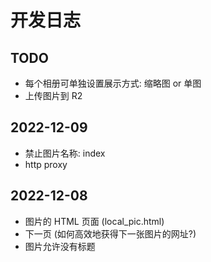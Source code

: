# 开发日志

## TODO

- 每个相册可单独设置展示方式: 缩略图 or 单图
- 上传图片到 R2

## 2022-12-09

- 禁止图片名称: index
- http proxy

## 2022-12-08

- 图片的 HTML 页面 (local_pic.html)
- 下一页 (如何高效地获得下一张图片的网址?)
- 图片允许没有标题
